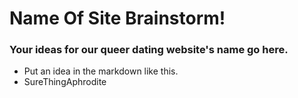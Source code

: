 <h1>Name Of Site Brainstorm!</h1>

<h3>Your ideas for our queer dating website's name go here.</h3>

<ul>
	<li>Put an idea in the markdown like this.</li>
	<li>SureThingAphrodite</li>


</ul>
